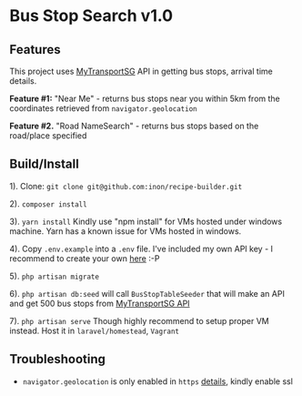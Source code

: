 # Bus Stop Search v1.0


Features
----------

This project uses [MyTransportSG](https://www.mytransport.sg/content/mytransport/home/dataMall.html) API in getting bus stops, arrival time details.

**Feature #1:** "Near Me" - returns bus stops near you within 5km from the coordinates retrieved from `navigator.geolocation`

**Feature #2.** "Road NameSearch" - returns bus stops based on the road/place specified



Build/Install
----------

1). Clone: `git clone git@github.com:inon/recipe-builder.git`

2). `composer install`

3). `yarn install` Kindly use "npm install" for VMs hosted under windows machine. Yarn has a known issue for VMs hosted in windows.

4). Copy `.env.example` into a `.env` file. I've included my own API key - I recommend to create your own [here](https://www.mytransport.sg/content/mytransport/home/dataMall.html) :-P

5). `php artisan migrate`

6). `php artisan db:seed` will call `BusStopTableSeeder` that will make an API and get 500 bus stops from [MyTransportSG API](https://www.mytransport.sg/content/mytransport/home/dataMall.html)

7). `php artisan serve` Though highly recommend to setup proper VM instead. Host it in `laravel/homestead`, `Vagrant`




Troubleshooting
----------
- `navigator.geolocation` is only enabled in `https` [details](https://sites.google.com/a/chromium.org/dev/Home/chromium-security/deprecating-powerful-features-on-insecure-origins), kindly enable ssl